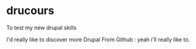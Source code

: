 # drucours
To test my new drupal skills

I'd really like to discover more Drupal
From Github : yeah i'll really like to.
